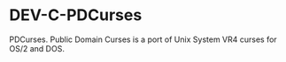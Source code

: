 DEV-C-PDCurses
==============

PDCurses. Public Domain Curses is a port of Unix System VR4 curses for OS/2 and DOS.
